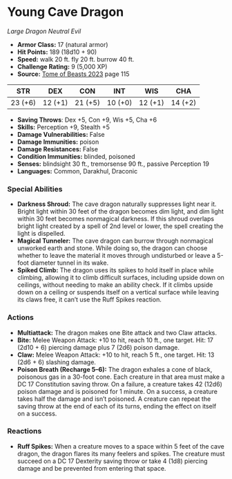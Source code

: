# Young Cave Dragon

*Large* *Dragon* *Neutral Evil*

- **Armor Class:** 17 (natural armor)
- **Hit Points:** 189 (18d10 + 90)
- **Speed:** walk 20 ft. fly 20 ft. burrow 40 ft.
- **Challenge Rating:** 9 (5,000 XP)
- **Source:** [Tome of Beasts 2023](https://koboldpress.com/kpstore/product/tome-of-beasts-1-2023-edition/) page 115

| STR | DEX | CON | INT | WIS | CHA |
| --- | --- | --- | --- | --- | --- |
| 23 (+6) | 12 (+1) | 21 (+5) | 10 (+0) | 12 (+1) | 14 (+2) |

- **Saving Throws**: Dex +5, Con +9, Wis +5, Cha +6
- **Skills:** Perception +9, Stealth +5
- **Damage Vulnerabilities:** False
- **Damage Immunities:** poison
- **Damage Resistances:** False
- **Condition Immunities:** blinded, poisoned
- **Senses:** blindsight 30 ft., tremorsense 90 ft., passive Perception 19
- **Languages:** Common, Darakhul, Draconic

### Special Abilities

- **Darkness Shroud:** The cave dragon naturally suppresses light near it. Bright light within 30 feet of the dragon becomes dim light, and dim light within 30 feet becomes nonmagical darkness. If this shroud overlaps bright light created by a spell of 2nd level or lower, the spell creating the light is dispelled.
- **Magical Tunneler:** The cave dragon can burrow through nonmagical unworked earth and stone. While doing so, the dragon can choose whether to leave the material it moves through undisturbed or leave a 5-foot diameter tunnel in its wake.
- **Spiked Climb:** The dragon uses its spikes to hold itself in place while climbing, allowing it to climb difficult surfaces, including upside down on ceilings, without needing to make an ability check. If it climbs upside down on a ceiling or suspends itself on a vertical surface while leaving its claws free, it can’t use the Ruff Spikes reaction.

### Actions

- **Multiattack:** The dragon makes one Bite attack and two Claw attacks.
- **Bite:** Melee Weapon Attack: +10 to hit, reach 10 ft., one target. Hit: 17 (2d10 + 6) piercing damage plus 7 (2d6) poison damage.
- **Claw:** Melee Weapon Attack: +10 to hit, reach 5 ft., one target. Hit: 13 (2d6 + 6) slashing damage.
- **Poison Breath (Recharge 5–6):** The dragon exhales a cone of black, poisonous gas in a 30-foot cone. Each creature in that area must make a DC 17 Constitution saving throw. On a failure, a creature takes 42 (12d6) poison damage and is poisoned for 1 minute. On a success, a creature takes half the damage and isn’t poisoned. A creature can repeat the saving throw at the end of each of its turns, ending the effect on itself on a success.

### Reactions

- **Ruff Spikes:** When a creature moves to a space within 5 feet of the cave dragon, the dragon flares its many feelers and spikes. The creature must succeed on a DC 17 Dexterity saving throw or take 4 (1d8) piercing damage and be prevented from entering that space.

